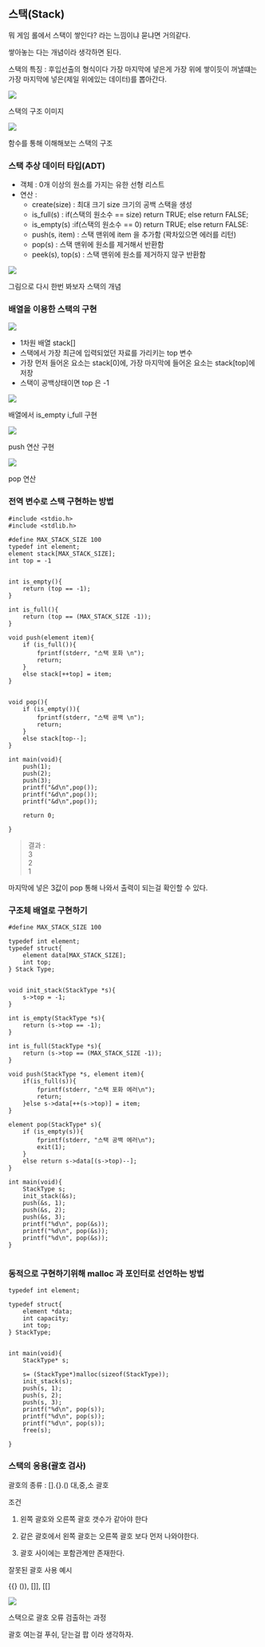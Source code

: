 ## 스택(Stack)

뭐 게임 롤에서 스택이 쌓인다? 라는 느낌이냐 묻냐면 거의같다.

쌓아놓는 다는 개념이라 생각하면 된다.

스택의 특징 : 후입선출의 형식이다 가장 마지막에 넣은게 가장 위에 쌓이듯이 꺼낼떄는 가장 마지막에 넣은(제일 위에있는 데이터)를 뽑아간다.

![](media/img-20.png)

스택의 구조 이미지

![](media/img-26.png)

함수를 통해 이해해보는 스택의 구조

### 스택 추상 데이터 타입(ADT)

-   객체 : 0개 이상의 원소를 가지는 유한 선형 리스트
-   연산 :
    -   create(size) : 최대 크기 size 크기의 공백 스택을 생성
    -   is_full(s) : if(스택의 원소수 == size) return TRUE; else return FALSE;
    -   is_empty(s) :if(스택의 원소수 == 0) return TRUE; else return FALSE:
    -   push(s, item) : 스택 맨위에 item 을 추가함 (꽉차있으면 에러를 리턴)
    -   pop(s) : 스택 맨위에 원소를 제거해서 반환함
    -   peek(s), top(s) : 스택 맨위에 원소를 제거하지 않구 반환함

![](media/img-25.png)

그림으로 다시 한번 봐보자 스택의 개념

### 배열을 이용한 스택의 구현

![](media/img-24.png)

-   1차원 배열 stack[]
-   스택에서 가장 최근에 입력되었던 자료를 가리키는 top 변수
-   가장 먼저 들어온 요소는 stack[0]에, 가장 마지막에 들어온 요소는 stack[top]에 저장
-   스택이 공백상태이면 top 은 -1

![](media/img-22.png)

배열에서 is_empty i_full 구현

![](media/img-27.png)

push 연산 구현

![](media/img-21.png)

pop 연산

### 전역 변수로 스택 구현하는 방법

```
#include <stdio.h>
#include <stdlib.h>

#define MAX_STACK_SIZE 100
typedef int element;
element stack[MAX_STACK_SIZE];
int top = -1


int is_empty(){
	return (top == -1);
}

int is_full(){
	return (top == (MAX_STACK_SIZE -1));
}

void push(element item){
	if (is_full()){
    	fprintf(stderr, "스택 포화 \n");
        return;
    }
    else stack[++top] = item;
}


void pop(){
	if (is_empty()){
    	fprintf(stderr, "스택 공백 \n");
        return;
    }
    else stack[top--];
}

int main(void){
	push(1);
    push(2);
    push(3);
    printf("&d\n",pop());
    printf("&d\n",pop());
    printf("&d\n",pop());
    
    return 0;

}
```

> 결과 :  
> 3  
> 2  
> 1

마지막에 넣은 3값이 pop 통해 나와서 출력이 되는걸 확인할 수 있다.

### 구조체 배열로 구현하기

```
#define MAX_STACK_SIZE 100

typedef int element;
typedef struct{
	element data[MAX_STACK_SIZE];
    int top;
} Stack Type;


void init_stack(StackType *s){
	s->top = -1;
}

int is_empty(StackType *s){
	return (s->top == -1);
}

int is_full(StackType *s){
	return (s->top == (MAX_STACK_SIZE -1));
}

void push(StackType *s, element item){
	if(is_full(s)){
    	fprintf(stderr, "스택 포화 에러\n");
        return;
    }else s->data[++(s->top)] = item;
}

element pop(StackType* s){
	if (is_empty(s)){
    	fprintf(stderr, "스택 공백 에러\n");
        exit(1);
    }
    else return s->data[(s->top)--];
}

int main(void){
	StackType s;  
    init_stack(&s);
    push(&s, 1);
    push(&s, 2);
    push(&s, 3);
    printf("%d\n", pop(&s));
    printf("%d\n", pop(&s));
    printf("%d\n", pop(&s));	
}


```

### 동적으로 구현하기위해 malloc 과 포인터로 선언하는 방법

```
typedef int element;

typedef struct{
	element *data;
    int capacity;
    int top;
} StackType;


int main(void){
	StackType* s;
    
    s= (StackType*)malloc(sizeof(StackType));
    init_stack(s);
    push(s, 1);
    push(s, 2);
    push(s, 3);
    printf("%d\n", pop(s));
    printf("%d\n", pop(s));
    printf("%d\n", pop(s));
    free(s);
	
}
```

### 스택의 응용(괄호 검사)

괄호의 종류 : [].{}.() 대,중,소 괄호

조건 

1. 왼쪽 괄호와 오른쪽 괄호 갯수가 같아야 한다

2. 같은 괄호에서 왼쪽 괄호는 오른쪽 괄호 보다 먼저 나와야한다.

3. 괄호 사이에는 포함관계만 존재한다.

잘못된 괄호 사용 예시

{{} ()), []], [[]

![](media/img-23.png)

스택으로 괄호 오류 검출하는 과정

괄호 여는걸 푸쉬, 닫는걸 팝 이라 생각하자.